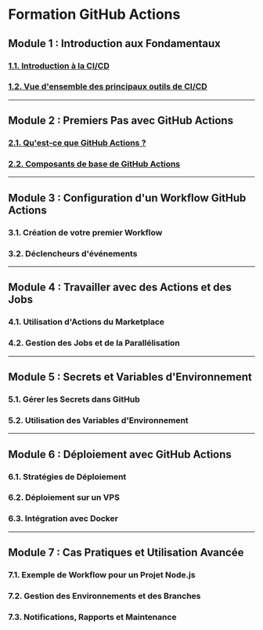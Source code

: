 # Formation GitHub Actions 

## Module 1 : Introduction aux Fondamentaux
### [1.1. Introduction à la CI/CD](./introduction-ci-cd.md)
### [1.2. Vue d'ensemble des principaux outils de CI/CD](./outils-ci-cd.md)

---

## Module 2 : Premiers Pas avec GitHub Actions
### [2.1. Qu'est-ce que GitHub Actions ?](./introduction-github-actions.md)
### [2.2. Composants de base de GitHub Actions](./composants-github-actions.md)

---

## Module 3 : Configuration d'un Workflow GitHub Actions
### 3.1. Création de votre premier Workflow
### 3.2. Déclencheurs d'événements

---

## Module 4 : Travailler avec des Actions et des Jobs
### 4.1. Utilisation d'Actions du Marketplace
### 4.2. Gestion des Jobs et de la Parallélisation

---

## Module 5 : Secrets et Variables d'Environnement
### 5.1. Gérer les Secrets dans GitHub
### 5.2. Utilisation des Variables d'Environnement

---

## Module 6 : Déploiement avec GitHub Actions
### 6.1. Stratégies de Déploiement
### 6.2. Déploiement sur un VPS
### 6.3. Intégration avec Docker

---

## Module 7 : Cas Pratiques et Utilisation Avancée
### 7.1. Exemple de Workflow pour un Projet Node.js
### 7.2. Gestion des Environnements et des Branches
### 7.3. Notifications, Rapports et Maintenance
